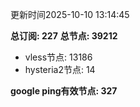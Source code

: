 更新时间2025-10-10 13:14:45

**总订阅: 227**
**总节点: 39212**
- vless节点: 13186
- hysteria2节点: 14

**google ping有效节点: 327**
